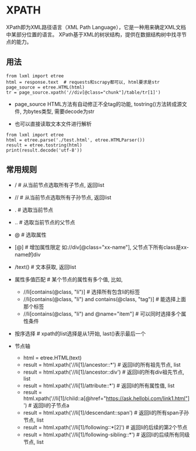 # XPATH
XPath即为XML路径语言（XML Path Language），它是一种用来确定XML文档中某部分位置的语言。 XPath基于XML的树状结构，提供在数据结构树中找寻节点的能力。 

## 用法

```
from lxml import etree
html = response.text  # requests和scrapy都可以, html要求是str
page_source = etree.HTML(html)
tr = page_source.xpath('//div[@class="chunk"]/table/tr[1]')
```
- page_source 
HTML方法有自动修正不全tag的功能, tostring()方法转成源文件, 为bytes类型, 需要decode为str

- 也可以直接读取文本文件进行解析
```
from lxml import etree
html = etree.parse('./test.html', etree.HTMLParser())
result = etree.tostring(html)
print(result.decode('utf-8'))
```

## 常用规则
- /     # 从当前节点选取所有子节点, 返回list
- //    # 从当前节点选取所有子孙节点, 返回list
- .     # 选取当前节点
- ..    # 选取当前节点的父节点
- @     # 选取属性
- [@]   # 增加属性限定 如://div[@class="xx-name"], 父节点下所有class是xx-name的div
- /text()   # 文本获取, 返回list
- 属性多值匹配  # 某个节点的属性有多个值, 比如<a class='li tag'>, 
    - //li[contains(@class, "li")]  # 选择所有包含li的标签
    - //li[contains(@class, "li") and contains(@class, "tag")]  # 能选择上面那个标签
    - //li[contains(@class, "li") and @name="item"] # 可以同时选择多个属性条件

- 按序选择  # xpath的list选择是从1开始, last()表示最后一个
- 节点轴
    - html = etree.HTML(text)
    - result = html.xpath('//li[1]/ancestor::*')    # 返回li的所有祖先节点, list
    - result = html.xpath('//li[1]/ancestor::div')  # 返回li的所有div祖先节点, list
    - result = html.xpath('//li[1]/attribute::*')   # 返回li的所有属性值, list
    - result = html.xpath('//li[1]/child::a[@href="https://ask.hellobi.com/link1.html"]')   # 返回li的子节点a
    - result = html.xpath('//li[1]/descendant::span')   # 返回li的所有span子孙节点, list
    - result = html.xpath('//li[1]/following::*[2]')    # 返回li的后续的第2个节点
    - result = html.xpath('//li[1]/following-sibling::*')   # 返回li的后续所有同级节点, list
